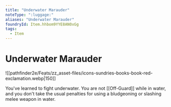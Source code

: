 ```yaml
---
title: "Underwater Marauder"
noteType: ":luggage:"
aliases: "Underwater Marauder"
foundryId: Item.hhbom9YYE8AN0xGg
tags:
  - Item
---
```


# Underwater Marauder
![[pathfinder2e/Feats/zz_asset-files/icons-sundries-books-book-red-exclamation.webp|150]]

You've learned to fight underwater. You are not [[Off-Guard]] while in water, and you don't take the usual penalties for using a bludgeoning or slashing melee weapon in water.
